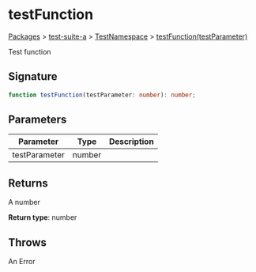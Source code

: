 # testFunction

[Packages](/) > [test-suite-a](/test-suite-a/) > [TestNamespace](/test-suite-a/testnamespace-namespace/) > [testFunction(testParameter)](/test-suite-a/testnamespace-namespace/testfunction-function)

Test function

<h2 id="testfunction-signature">Signature</h2>

```typescript
function testFunction(testParameter: number): number;
```

<h2 id="testfunction-parameters">Parameters</h2>

| Parameter | Type | Description |
| - | - | - |
| testParameter | number | |

<h2 id="testfunction-returns">Returns</h2>

A number

**Return type**: number

<h2 id="testfunction-throws">Throws</h2>

An Error
